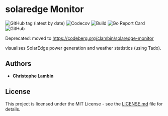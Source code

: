 # solaredge Monitor
![GitHub tag (latest by date)](https://img.shields.io/github/v/tag/clambin/solaredge-monitor?color=green&label=Release&style=plastic)
![Codecov](https://img.shields.io/codecov/c/gh/clambin/solaredge-monitor?style=plastic)
![Build](https://github.com/clambin/solaredge-monitor/workflows/Build/badge.svg)
![Go Report Card](https://goreportcard.com/badge/github.com/clambin/solaredge-monitor)
![GitHub](https://img.shields.io/github/license/clambin/solaredge-monitor?style=plastic)

Deprecated: moved to https://codeberg.org/clambin/solaredge-monitor


visualises SolarEdge power generation and weather statistics (using Tado). 

## Authors

* **Christophe Lambin**

## License

This project is licensed under the MIT License - see the [LICENSE.md](LICENSE.md) file for details.
